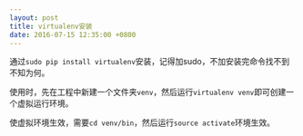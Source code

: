 ```yaml
---
layout: post
title: virtualenv安装
date: 2016-07-15 12:35:00 +0800
---
```

通过`sudo pip install virtualenv`安装，记得加sudo，不加安装完命令找不到不知为何。

使用时，先在工程中新建一个文件夹`venv`，然后运行`virtualenv venv`即可创建一个虚拟运行环境。

使虚拟环境生效，需要`cd venv/bin`，然后运行`source activate`环境生效。
